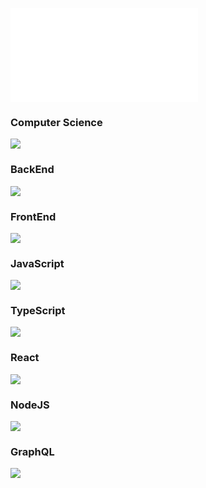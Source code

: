 ![](_png/Roadmap.pdf)



### Computer Science
![](_png/c4894bd33821ee44fbde9c2e779fbdec.png)

### BackEnd
![](_png/813de3a30ef58c9e7df4d2679aedd09b.png)

### FrontEnd
![](_png/333084b21e8fb3d8851f47d6f22b682e.png)

### JavaScript
![](_png/640b13039d797a291091e236e92ca27d.png)

### TypeScript
![](_png/914cf06652b94ca14282773f22542fa0.png)

### React
![](_png/79aee0c2f3aded599a47ae8d6176cd2c.png)

### NodeJS
![](_png/30a6d16ea184348ccaf28d00a7d08238.png)

### GraphQL
![](_png/77e0f6ee3efe6cb7c2b915be21d2338a.png)